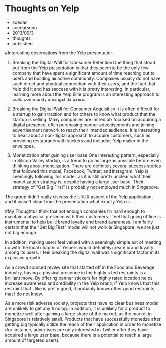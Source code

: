 # Thoughts on Yelp
- soedar
- soedarsono
- 2013/09/3
- thoughts
- published


#Interesting observations from the Yelp presentation

1. Breaking the Digital Wall for Consumer Retention
One thing that stood out from the Yelp presentation is that they seem to be the only few company that have spent a significant amount of time reaching out to users and building an active community. Companies usually do not have such direct and physical connection with their users, and the fact that Yelp did it and has success with it is pretty interesting. In particular, learning more about the Yelp Elite program is an interesting approach to build community amongst its users.

2. Breaking the Digital Wall for Consumer Acquisition
It is often difficult for a startup to gain traction and for others to know what product that the startup is selling. Many companies are incredibly focused on acquiring a digital presence, often purchasing banner advertisements and joining advertisement network to reach their intended audience. It is interesting to hear about a non-digital approach to acquire customers, such as providing restaurants with stickers and including Yelp mailer in the envelopes. 

3. Monetization after gaining user base
One interesting pattern, especially in Silicon Valley startup, is a trend to go as large as possible before even thinking about monetization. There are definitely several success stories that followed this model; Facebook; Twitter; and Instagram. Yelp is seemingly following this model, as it is still pretty unclear what their monetization strategy is, despite having a large user base. Their strategy of "Get Big First" is probably not employed much in Singapore.

The group didn't really discuss the UI/UX aspect of the Yelp application, and it wasn't clear from the presentation what exactly Yelp is. 

#My Thoughts
I think that not enough companies try hard enough to maintain a physical presence with their customers. I feel that going offline is instrumental to help build brand loyalty and brand awareness. I am fairly certain that the "Get Big First" model will not work in Singapore; we are just not big enough. 

In addition, making users feel valued with a seemingly simple act of meeting up with the local chapter of Yelpers would definitely create brand loyalty among its users. I feel breaking the digital wall was a significant factor in its explosive growth.

As a crowd sourced review site that started off in the Food and Beverage industry, having a physical presence in the highly rated restraints is a brilliant move. By offering banner stickers for highly rated location helps increase awareness and credibility in the Yelp brand; if Yelp knows that this restraint that I like is pretty good, it probably knows other good restraints that I do not know. 

As a more risk adverse society, projects that have no clear business model are unlikely to get any funding. In addition, it is unlikely for a product to monetize well after gaining a large share of the market, as the market in Singapore is relatively small. Products that have successfully monetize after getting big typically utilize the reach of their application in order to monetize (for instance, advertisers are only interested in Twitter after they have acquired a large user base, because there is a potential to reach a large amount of targeted users).
